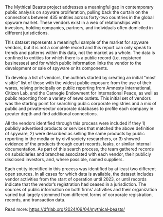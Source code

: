 The Mythical Beasts project addresses a meaningful gap in contemporary public analysis on spyware proliferation, pulling back the curtain on the connections between 435 entities across forty-two countries in the global spyware market. These vendors exist in a web of relationships with investors, holding companies, partners, and individuals often domiciled in different jurisdictions.

This dataset represents a meaningful sample of the market for spyware vendors, but it is not a complete record and this report can only speak to trends and patterns within this data, not the market as a whole. The data is confined to entities for which there is a public record (i.e. registered businesses) and for which public information links the vendor to the development or sale of spyware or its components.

To develop a list of vendors, the authors started by creating an initial “most visible” list of those with the widest public exposure from the use of their wares, relying principally on public reporting from Amnesty International, Citizen Lab, and the Carnegie Endowment for International Peace, as well as public reporting from a variety of news outlets. This initial set of vendors was the starting point for searching public corporate registries and a mix of public and private-sector corporate databases to profile each company in greater depth and find additional connections.

All the vendors identified through this process were included if they 1) publicly advertised products or services that matched the above definition of spyware, 2) were described as selling the same products by public reporting in the media or by civil society researchers, or 3) showed evidence of the products through court records, leaks, or similar internal documentation. As part of this search process, the team gathered records on subsidiaries and branches associated with each vendor, their publicly disclosed investors, and, where possible, named suppliers.

Each entity identified in this process was identified by at least two different open sources. In all cases for which data is available, the dataset includes vendor activities from the start of operation until 2023, or until records indicate that the vendor’s registration had ceased in a jurisdiction. The sources of public information on both firms’ activities and their organization varied but largely stemmed from different forms of corporate registration, records, and transaction data.

Read more: https://dfrlab.org/2024/09/04/mythical-beasts/
